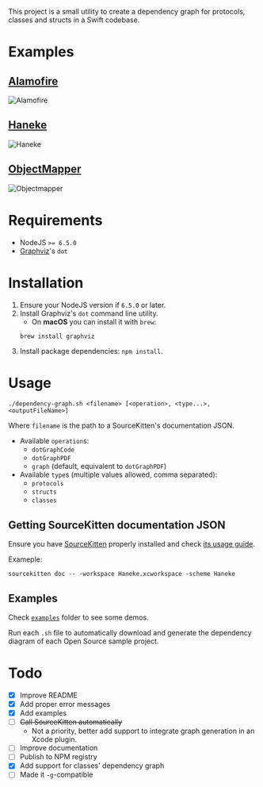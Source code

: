 This project is a small utility to create a dependency graph for protocols,
classes and structs in a Swift codebase.

# Examples

## [Alamofire](https://github.com/Alamofire/Alamofire)
![Alamofire](https://cloud.githubusercontent.com/assets/779767/18397916/ac6ac932-76ca-11e6-8757-5754a51852b7.png)

## [Haneke](https://github.com/Haneke/HanekeSwift)
![Haneke](https://cloud.githubusercontent.com/assets/779767/18397917/ac6bd41c-76ca-11e6-8e15-870d6cea2bb3.png)

## [ObjectMapper](https://github.com/Hearst-DD/ObjectMapper)
![Objectmapper](https://cloud.githubusercontent.com/assets/779767/18397915/ac686d18-76ca-11e6-9b8c-faf8dc158213.png)

# Requirements

- NodeJS `>= 6.5.0`
- [Graphviz](http://www.graphviz.org/)'s `dot`

# Installation

1. Ensure your NodeJS version if `6.5.0` or later.
2. Install Graphviz's `dot` command line utility.
	- On **macOS** you can install it with `brew`:
	```
	brew install graphviz
	```
3. Install package dependencies: `npm install`.

# Usage

```
./dependency-graph.sh <filename> [<operation>, <type...>, <outputFileName>]
```

Where `filename` is the path to a SourceKitten's documentation JSON.

- Available `operation`s:
	- `dotGraphCode`
	- `dotGraphPDF`
	- `graph` (default, equivalent to `dotGraphPDF`)
- Available `type`s (multiple values allowed, comma separated):
	- `protocols`
	- `structs`
	- `classes`

## Getting SourceKitten documentation JSON

Ensure you have [SourceKitten](https://github.com/jpsim/SourceKitten) properly
installed and check [its usage guide](https://github.com/jpsim/SourceKitten#doc).

Exameple:

```
sourcekitten doc -- -workspace Haneke.xcworkspace -scheme Haneke
```

## Examples

Check [`examples`](https://github.com/Sumolari/swift-dependency-graph/tree/master/examples) folder to see some demos. 

Run each `.sh` file to automatically download and generate the dependency diagram of each Open Source sample project.

# Todo

- [X] Improve README
- [X] Add proper error messages
- [X] Add examples
- [ ] ~~Call SourceKitten automatically~~
	- Not a priority, better add support to integrate graph generation in an Xcode plugin.
- [ ] Improve documentation
- [ ] Publish to NPM registry
- [X] Add support for classes' dependency graph
- [ ] Made it `-g`-compatible
